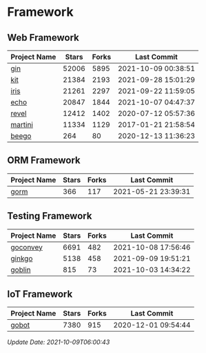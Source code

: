 # Framework

## Web Framework
| Project Name | Stars | Forks | Last Commit |
| ------------ | ----- | ----- | ----------- |
| [gin](https://github.com/gin-gonic/gin) | 52006 | 5895 | 2021-10-09 00:38:51 |
| [kit](https://github.com/go-kit/kit) | 21384 | 2193 | 2021-09-28 15:01:29 |
| [iris](https://github.com/kataras/iris) | 21261 | 2297 | 2021-09-22 11:59:05 |
| [echo](https://github.com/labstack/echo) | 20847 | 1844 | 2021-10-07 04:47:37 |
| [revel](https://github.com/revel/revel) | 12412 | 1402 | 2020-07-12 05:57:36 |
| [martini](https://github.com/go-martini/martini) | 11334 | 1129 | 2017-01-21 21:58:54 |
| [beego](https://github.com/astaxie/beego) | 264 | 80 | 2020-12-13 11:36:23 |

## ORM Framework
| Project Name | Stars | Forks | Last Commit |
| ------------ | ----- | ----- | ----------- |
| [gorm](https://github.com/jinzhu/gorm) | 366 | 117 | 2021-05-21 23:39:31 |

## Testing Framework
| Project Name | Stars | Forks | Last Commit |
| ------------ | ----- | ----- | ----------- |
| [goconvey](https://github.com/smartystreets/goconvey) | 6691 | 482 | 2021-10-08 17:56:46 |
| [ginkgo](https://github.com/onsi/ginkgo) | 5138 | 458 | 2021-09-09 19:51:21 |
| [goblin](https://github.com/franela/goblin) | 815 | 73 | 2021-10-03 14:34:22 |

## IoT Framework
| Project Name | Stars | Forks | Last Commit |
| ------------ | ----- | ----- | ----------- |
| [gobot](https://github.com/hybridgroup/gobot) | 7380 | 915 | 2020-12-01 09:54:44 |

*Update Date: 2021-10-09T06:00:43*